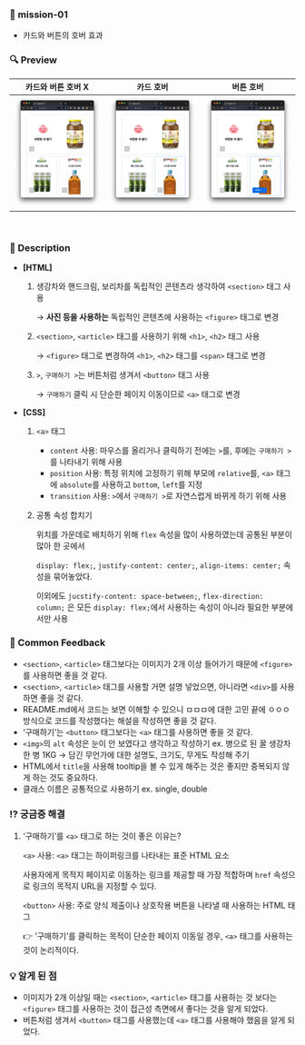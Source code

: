 ### 📌 mission-01

- 카드와 버튼의 호버 효과
  <br />

### 🔍 Preview

|        카드와 버튼 호버 X         |                  카드 호버                   |                   버튼 호버                    |
| :-------------------------------: | :------------------------------------------: | :--------------------------------------------: |
| <img src="./images/readme.png" /> | <img src="./images/readme-card-hover.png" /> | <img src="./images/readme-button-hover.png" /> |

  <br />
  
### 📝 Description

- **[HTML]**

  1. 생강차와 핸드크림, 보리차를 독립적인 콘텐츠라 생각하여 `<section>` 태그 사용

     → **사진 등을 사용하는** 독립적인 콘텐츠에 사용하는 `<figure>` 태그로 변경

  2. `<section>`, `<article>` 태그를 사용하기 위해 `<h1>`, `<h2>` 태그 사용

     → `<figure>` 태그로 변경하여 `<h1>`, `<h2>` 태그를 `<span>` 태그로 변경

  3. `>`, `구매하기 >`는 버튼처럼 생겨서 `<button>` 태그 사용

     → `구매하기` 클릭 시 단순한 페이지 이동이므로 `<a>` 태그로 변경

- **[CSS]**

  1. `<a>` 태그
     - `content` 사용: 마우스를 올리거나 클릭하기 전에는 `>`를, 후에는 `구매하기 >`를 나타내기 위해 사용
     - `position` 사용: 특정 위치에 고정하기 위해 부모에 `relative`를, `<a>` 태그에 `absolute`를 사용하고 `bottom`, `left`를 지정
     - `transition` 사용: `>`에서 `구매하기 >`로 자연스럽게 바뀌게 하기 위해 사용
  2. 공통 속성 합치기

     위치를 가운데로 배치하기 위해 `flex` 속성을 많이 사용하였는데 공통된 부분이 많아 한 곳에서

     `display: flex;`, `justify-content: center;`, `align-items: center;` 속성을 묶어놓았다.

     이외에도 `jucstify-content: space-between;`, `flex-direction: column;` 은 모든 `display: flex;`에서 사용하는 속성이 아니라 필요한 부분에서만 사용

### 💬 Common Feedback

- `<section>`, `<article>` 태그보다는 이미지가 2개 이상 들어가기 때문에 `<figure>`를 사용하면 좋을 것 같다.
- `<section>`, `<article>` 태그를 사용할 거면 설명 넣었으면, 아니라면 `<div>`를 사용하면 좋을 것 같다.
- README.md에서 코드는 보면 이해할 수 있으니 ㅁㅁㅁ에 대한 고민 끝에 ㅇㅇㅇ 방식으로 코드를 작성했다는 해설을 작성하면 좋을 것 같다.
- ‘구매하기’는 `<button>` 태그보다는 `<a>` 태그를 사용하면 좋을 것 같다.
- `<img>`의 `alt` 속성은 눈이 안 보였다고 생각하고 작성하기 ex. 병으로 된 꿀 생강차 한 병 1KG
  → 담긴 무언가에 대한 설명도, 크기도, 무게도 작성해 주기
- HTML에서 `title`을 사용해 tooltip을 볼 수 있게 해주는 것은 좋지만 중복되지 않게 하는 것도 중요하다.
- 클래스 이름은 공통적으로 사용하기 ex. single, double

### ⁉️ 궁금증 해결

1. ‘구매하기’를 `<a>` 태그로 하는 것이 좋은 이유는?

   `<a>` 사용: `<a>` 태그는 하이퍼링크를 나타내는 표준 HTML 요소

   사용자에게 목적지 페이지로 이동하는 링크를 제공할 때 가장 적합하며 `href` 속성으로 링크의 목적지 URL을 지정할 수 있다.

   `<button>` 사용: 주로 양식 제출이나 상호작용 버튼을 나타낼 때 사용하는 HTML 태그

   👉 ’구매하기’를 클릭하는 목적이 단순한 페이지 이동일 경우, `<a>` 태그를 사용하는 것이 논리적이다.

### 💡 알게 된 점

- 이미지가 2개 이상일 때는 `<section>`, `<article>` 태그를 사용하는 것 보다는 `<figure>` 태그를 사용하는 것이 접근성 측면에서 좋다는 것을 알게 되었다.
- 버튼처럼 생겨서 `<button>` 태그를 사용했는데 `<a>` 태그를 사용해야 했음을 알게 되었다.
